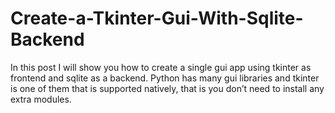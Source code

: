 # Create-a-Tkinter-Gui-With-Sqlite-Backend
In this post I will show you how to create a single gui app using tkinter as frontend and sqlite as a backend. Python has many gui libraries and tkinter is one of them that is supported natively, that is you don’t need to install any extra modules.
